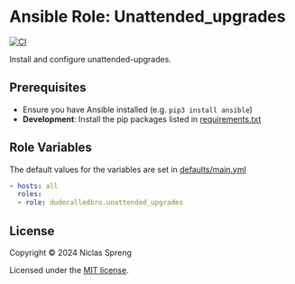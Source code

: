 # Ansible Role: Unattended_upgrades

[![CI](https://github.com/DudeCalledBro/ansible-role-unattended_upgrades/actions/workflows/molecule.yml/badge.svg)](https://github.com/DudeCalledBro/ansible-role-unattended_upgrades/actions/workflows/molecule.yml)

Install and configure unattended-upgrades.

## Prerequisites

- Ensure you have Ansible installed (e.g. `pip3 install ansible`)
- **Development**: Install the pip packages listed in [requirements.txt](requirements.txt)

## Role Variables

The default values for the variables are set in [defaults/main.yml](defaults/main.yml)

```yaml
- hosts: all
  roles:
  - role: dudecalledbro.unattended_upgrades
```

## License

Copyright © 2024 Niclas Spreng

Licensed under the [MIT license](LICENSE).
